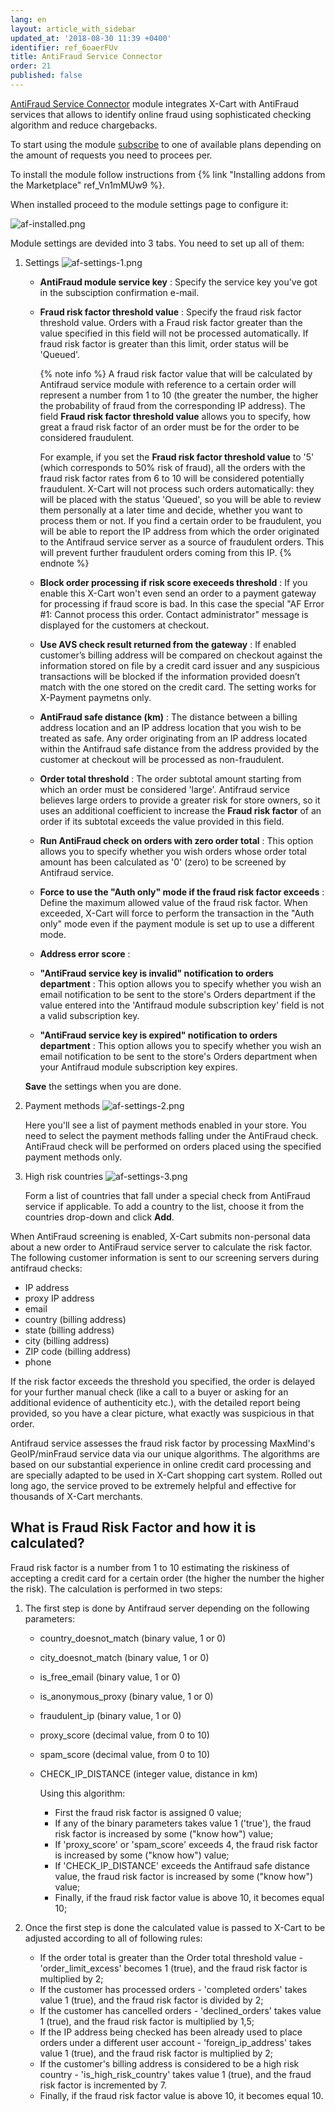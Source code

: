 ```yaml
---
lang: en
layout: article_with_sidebar
updated_at: '2018-08-30 11:39 +0400'
identifier: ref_6oaerFUv
title: AntiFraud Service Connector
order: 21
published: false
---
```

[AntiFraud Service Connector](https://market.x-cart.com/addons/antifraud.html#product-details-tab-description "AntiFraud Service Connector") module integrates X-Cart with AntiFraud services that allows to identify online fraud using sophisticated checking algorithm and reduce chargebacks.

To start using the module [subscribe](https://market.x-cart.com/addons/antifraud.html#product-details-tab-Plans_and_Pricing "AntiFraud Service Connector") to one of available plans depending on the amount of requests you need to procees per.

To install the module follow instructions from {% link "Installing addons from the Marketplace" ref_Vn1mMUw9 %}.

When installed proceed to the module settings page to configure it:

![af-installed.png]({{site.baseurl}}/attachments/ref_6oaerFUv/af-installed.png)

Module settings are devided into 3 tabs. You need to set up all of them:
1. Settings
   ![af-settings-1.png]({{site.baseurl}}/attachments/ref_6oaerFUv/af-settings-1.png)
   * **AntiFraud module service key** : Specify the service key you've got in the subsciption confirmation e-mail.
   * **Fraud risk factor threshold value** : Specify the fraud risk factor threshold value. Orders with a Fraud risk factor greater than the value specified in this field will not be processed automatically. If fraud risk factor is greater than this limit, order status will be 'Queued'.
     
     {% note info %}
      A fraud risk factor value that will be calculated by Antifraud service module with reference to a certain order will represent a number from 1 to 10 (the greater the number, the higher the probability of fraud from the corresponding IP address). The field **Fraud risk factor threshold value** allows you to specify, how great a fraud risk factor of an order must be for the order to be considered fraudulent. 
      
      For example, if you set the **Fraud risk factor threshold value** to '5' (which corresponds to 50% risk of fraud), all the orders with the fraud risk factor rates from 6 to 10 will be considered potentially fraudulent. X-Cart will not process such orders automatically: they will be placed with the status 'Queued', so you will be able to review them personally at a later time and decide, whether you want to process them or not. If you find a certain order to be fraudulent, you will be able to report the IP address from which the order originated to the Antifraud service server as a source of fraudulent orders. This will prevent further fraudulent orders coming from this IP.
     {% endnote %}
     
   * **Block order processing if risk score execeeds threshold** : If you enable this X-Cart won't even send an order to a payment gateway for processing if fraud score is bad. In this case the special "AF Error #1: Cannot process this order. Contact administrator" message is displayed for the customers at checkout.
   * **Use AVS check result returned from the gateway** : If enabled customer’s billing address will be compared on checkout against the information stored on file by a credit card issuer and any suspicious transactions will be blocked if the information provided doesn’t match with the one stored on the credit card. The setting works for X-Payment paymetns only.
   * **AntiFraud safe distance (km)** : The distance between a billing address location and an IP address location that you wish to be treated as safe. Any order originating from an IP address located within the Antifraud safe distance from the address provided by the customer at checkout will be processed as non-fraudulent.
   * **Order total threshold** : The order subtotal amount starting from which an order must be considered 'large'. Antifraud service believes large orders to provide a greater risk for store owners, so it uses an additional coefficient to increase the **Fraud risk factor** of an order if its subtotal exceeds the value provided in this field.
   * **Run AntiFraud check on orders with zero order total** : This option allows you to specify whether you wish orders whose order total amount has been calculated as '0' (zero) to be screened by Antifraud service.
   * **Force to use the "Auth only" mode if the fraud risk factor exceeds** : Define the maximum allowed value of the fraud risk factor. When exceeded, X-Cart will force to perform the transaction in the "Auth only" mode even if the payment module is set up to use a different mode.
   * **Address error score** :
   * **"AntiFraud service key is invalid" notification to orders department** : This option allows you to specify whether you wish an email notification to be sent to the store's Orders department if the value entered into the 'Antifraud module subscription key' field is not a valid subscription key.
   * **"AntiFraud service key is expired" notification to orders department** : This option allows you to specify whether you wish an email notification to be sent to the store's Orders department when your Antifraud module subscription key expires.
     
   **Save** the settings when you are done.
   
2. Payment methods
   ![af-settings-2.png]({{site.baseurl}}/attachments/ref_6oaerFUv/af-settings-2.png)
   
   Here you'll see a list of payment methods enabled in your store. You need to select the payment methods falling under the AntiFraud check. AntiFraud check will be performed on orders placed using the specified payment methods only.
   
3. High risk countries
   ![af-settings-3.png]({{site.baseurl}}/attachments/ref_6oaerFUv/af-settings-3.png)
   
   Form a list of countries that fall under a special check from AntiFraud service if applicable. To add a country to the list, choose it from the countries drop-down and click **Add**. 

When AntiFraud screening is enabled, X-Cart submits non-personal data about a new order to AntiFraud service server to calculate the risk factor. The following customer information is sent to our screening servers during antifraud checks:

  * IP address
  * proxy IP address
  * email
  * country (billing address)
  * state (billing address)
  * city (billing address)
  * ZIP code (billing address)
  * phone


If the risk factor exceeds the threshold you specified, the order is delayed for your further manual check (like a call to a buyer or asking for an additional evidence of authenticity etc.), with the detailed report being provided, so you have a clear picture, what exactly was suspicious  in that order.

Antifraud service assesses the fraud risk factor by processing MaxMind's GeoIP/minFraud service data via our unique algorithms. The algorithms are based on our substantial experience in online credit card processing and are specially adapted to be used in X-Cart shopping cart system. Rolled out long ago, the service proved to be extremely helpful and effective for thousands of X-Cart merchants.

## What is Fraud Risk Factor and how it is calculated?

Fraud risk factor is a number from 1 to 10 estimating the riskiness of accepting a credit card for a certain order (the higher the number the higher the risk). The calculation is performed in two steps:

1. The first step is done by Antifraud server depending on the following parameters:

   * country_doesnot_match (binary value, 1 or 0)
   * city_doesnot_match (binary value, 1 or 0)
   * is_free_email (binary value, 1 or 0)
   * is_anonymous_proxy (binary value, 1 or 0)
   * fraudulent_ip (binary value, 1 or 0)
   * proxy_score (decimal value, from 0 to 10)
   * spam_score (decimal value, from 0 to 10)
   * CHECK_IP_DISTANCE (integer value, distance in km) 
   
     Using this algorithm: 
     * First the fraud risk factor is assigned 0 value;
     * If any of the binary parameters takes value 1 ('true'), the fraud risk factor is increased by some ("know how") value;
     * If 'proxy_score' or 'spam_score' exceeds 4, the fraud risk factor is increased by some ("know how") value;
     * If 'CHECK_IP_DISTANCE' exceeds the Antifraud safe distance value, the fraud risk factor is increased by some ("know how") value;
     * Finally, if the fraud risk factor value is above 10, it becomes equal 10;
     
2. Once the first step is done the calculated value is passed to X-Cart to be adjusted according to all of following rules:

   * If the order total is greater than the Order total threshold value - 'order_limit_excess' becomes 1 (true), and the fraud risk factor is multiplied by 2;
   * If the customer has processed orders - 'completed orders' takes value 1 (true), and the fraud risk factor is divided by 2;
   * If the customer has cancelled orders - 'declined_orders' takes value 1 (true), and the fraud risk factor is multiplied by 1,5;
   * If the IP address being checked has been already used to place orders under a different user account - 'foreign_ip_address' takes value 1 (true), and the fraud risk factor is multiplied by 2;
   * If the customer's billing address is considered to be a high risk country - 'is_high_risk_country' takes value 1 (true), and the fraud risk factor is incremented by 7.
   * Finally, if the fraud risk factor value is above 10, it becomes equal 10.